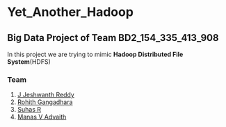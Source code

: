 # Yet_Another_Hadoop

## Big Data Project of Team BD2_154_335_413_908

In this project we are trying to mimic **Hadoop Distributed File System**(HDFS)

### Team

1. [J Jeshwanth Reddy](https://github.com/jeshwanthreddy13)
2. [Rohith Gangadhara](https://github.com/Rohith-G1024)
3. [Suhas R](https://github.com/Suhasr76)
4. [Manas V Advaith](https://github.com/ManasAdvaith)
